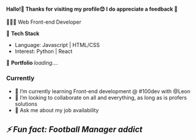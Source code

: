 #### Hallo!👋 Thanks for visiting my profile😊 I do appreciate a feedback 🙏

👨🏾‍💻 Web Front-end Developer

🔧 <b>Tech Stack</b>
<ul>
  <li>Language: Javascript | HTML/CSS</li>
 <li>Interest: Python | React</li>
</ul>

🔗 <b>Portfolio </b>
    <i>loading....</i>

### <div align="left"> **Currently**</div>
<ul>
 <li>🌱 I’m currently learning Front-end development @ #100dev with @Leon</li>
 <li>👯 I’m looking to collaborate on all and everything, as long as is profers solutions</li>
 <li>💬 Ask me about my job availability</li>
 </ul>



<h2><b><i>⚡ Fun fact: Football Manager addict</i></b></h2>




